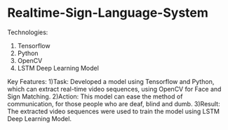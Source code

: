 # Realtime-Sign-Language-System
Technologies: 
1) Tensorflow
2) Python
3) OpenCV
4) LSTM Deep Learning Model

Key Features:
1)Task: Developed a model using Tensorflow and Python, which can
extract real-time video sequences, using OpenCV for Face and
Sign Matching.
2)Action: This model can ease the method of communication, for those
people who are deaf, blind and dumb.
3)Result: The extracted video sequences were used to train the model
using LSTM Deep Learning Model.
